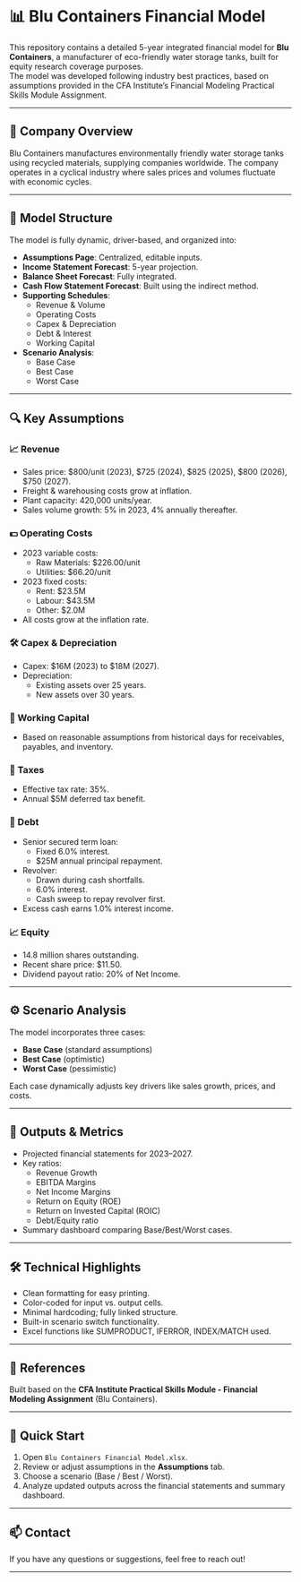 # 📊 Blu Containers Financial Model

This repository contains a detailed 5-year integrated financial model for **Blu Containers**, a manufacturer of eco-friendly water storage tanks, built for equity research coverage purposes.  
The model was developed following industry best practices, based on assumptions provided in the CFA Institute’s Financial Modeling Practical Skills Module Assignment.

---

## 🏢 Company Overview
Blu Containers manufactures environmentally friendly water storage tanks using recycled materials, supplying companies worldwide. The company operates in a cyclical industry where sales prices and volumes fluctuate with economic cycles.

---

## 🧩 Model Structure
The model is fully dynamic, driver-based, and organized into:
- **Assumptions Page**: Centralized, editable inputs.
- **Income Statement Forecast**: 5-year projection.
- **Balance Sheet Forecast**: Fully integrated.
- **Cash Flow Statement Forecast**: Built using the indirect method.
- **Supporting Schedules**:
  - Revenue & Volume
  - Operating Costs
  - Capex & Depreciation
  - Debt & Interest
  - Working Capital
- **Scenario Analysis**:
  - Base Case
  - Best Case
  - Worst Case

---

## 🔍 Key Assumptions

### 📈 Revenue
- Sales price: $800/unit (2023), $725 (2024), $825 (2025), $800 (2026), $750 (2027).
- Freight & warehousing costs grow at inflation.
- Plant capacity: 420,000 units/year.
- Sales volume growth: 5% in 2023, 4% annually thereafter.

### 💵 Operating Costs
- 2023 variable costs:
  - Raw Materials: $226.00/unit
  - Utilities: $66.20/unit
- 2023 fixed costs:
  - Rent: $23.5M
  - Labour: $43.5M
  - Other: $2.0M
- All costs grow at the inflation rate.

### 🛠️ Capex & Depreciation
- Capex: $16M (2023) to $18M (2027).
- Depreciation:
  - Existing assets over 25 years.
  - New assets over 30 years.

### 🧾 Working Capital
- Based on reasonable assumptions from historical days for receivables, payables, and inventory.

### 🧮 Taxes
- Effective tax rate: 35%.
- Annual $5M deferred tax benefit.

### 🏦 Debt
- Senior secured term loan:
  - Fixed 6.0% interest.
  - $25M annual principal repayment.
- Revolver:
  - Drawn during cash shortfalls.
  - 6.0% interest.
  - Cash sweep to repay revolver first.
- Excess cash earns 1.0% interest income.

### 📈 Equity
- 14.8 million shares outstanding.
- Recent share price: $11.50.
- Dividend payout ratio: 20% of Net Income.

---

## ⚙️ Scenario Analysis
The model incorporates three cases:
- **Base Case** (standard assumptions)
- **Best Case** (optimistic)
- **Worst Case** (pessimistic)

Each case dynamically adjusts key drivers like sales growth, prices, and costs.

---

## 🎯 Outputs & Metrics
- Projected financial statements for 2023–2027.
- Key ratios:
  - Revenue Growth
  - EBITDA Margins
  - Net Income Margins
  - Return on Equity (ROE)
  - Return on Invested Capital (ROIC)
  - Debt/Equity ratio
- Summary dashboard comparing Base/Best/Worst cases.

---

## 🛠️ Technical Highlights
- Clean formatting for easy printing.
- Color-coded for input vs. output cells.
- Minimal hardcoding; fully linked structure.
- Built-in scenario switch functionality.
- Excel functions like SUMPRODUCT, IFERROR, INDEX/MATCH used.

---

## 📎 References
Built based on the **CFA Institute Practical Skills Module - Financial Modeling Assignment** (Blu Containers).

---

## 🚀 Quick Start
1. Open `Blu Containers Financial Model.xlsx`.
2. Review or adjust assumptions in the **Assumptions** tab.
3. Choose a scenario (Base / Best / Worst).
4. Analyze updated outputs across the financial statements and summary dashboard.

---

## 📫 Contact
If you have any questions or suggestions, feel free to reach out!

---
